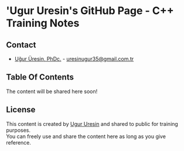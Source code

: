 # 'Ugur Uresin's GitHub Page - C++ Training Notes

## Contact
* [Uğur Üresin, PhDc.](https://github.com/ugururesin) - [uresinugur35@gmail.com.tr](mailto:uresinugur35@gmail.com.tr)

## Table Of Contents

The content will be shared here soon!

## License
This content is created by [Ugur Uresin](mailto:uresinugur35@gmail.com.tr) and shared to public for training purposes.  
You can freely use and share the content here as long as you give reference.